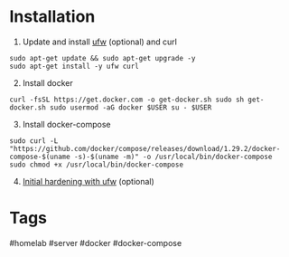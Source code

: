 # Installation
1. Update and install [ufw](ufw.md) (optional) and curl
```shell
sudo apt-get update && sudo apt-get upgrade -y
sudo apt-get install -y ufw curl
```

2. Install docker
```shell
curl -fsSL https://get.docker.com -o get-docker.sh sudo sh get-docker.sh sudo usermod -aG docker $USER su - $USER
```

3. Install docker-compose
```shell
sudo curl -L "https://github.com/docker/compose/releases/download/1.29.2/docker-compose-$(uname -s)-$(uname -m)" -o /usr/local/bin/docker-compose
sudo chmod +x /usr/local/bin/docker-compose
```

4. [Initial hardening with ufw](ufw.md#Initial%20hardening) (optional)

# Tags
#homelab #server #docker #docker-compose
